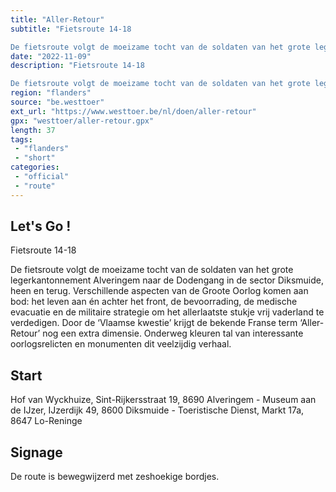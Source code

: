 ```yaml
---
title: "Aller-Retour"
subtitle: "Fietsroute 14-18

De fietsroute volgt de moeizame tocht van de soldaten van het grote legerkantonnement Alveringem naar de Dodengang in de sector Diksmuide, heen en terug"
date: "2022-11-09"
description: "Fietsroute 14-18

De fietsroute volgt de moeizame tocht van de soldaten van het grote legerkantonnement Alveringem naar de Dodengang in de sector Diksmuide, heen en terug"
region: "flanders"
source: "be.westtoer"
ext_url: "https://www.westtoer.be/nl/doen/aller-retour"
gpx: "westtoer/aller-retour.gpx"
length: 37
tags:
 - "flanders"
 - "short"
categories:
 - "official"
 - "route"
---
```


## Let's Go ! 

Fietsroute 14-18

De fietsroute volgt de moeizame tocht van de soldaten van het grote legerkantonnement Alveringem naar de Dodengang in de sector Diksmuide, heen en terug. Verschillende aspecten van de Groote Oorlog komen aan bod: het leven aan én achter het front, de bevoorrading, de medische evacuatie en de militaire strategie om het allerlaatste stukje vrij vaderland te verdedigen. Door de ‘Vlaamse kwestie’ krijgt de bekende Franse term ‘Aller-Retour’ nog een extra dimensie. Onderweg kleuren tal van interessante oorlogsrelicten en monumenten dit veelzijdig verhaal.

## Start

Hof van Wyckhuize, Sint-Rijkersstraat 19, 8690 Alveringem - Museum aan de IJzer, IJzerdijk 49, 8600 Diksmuide - Toeristische Dienst, Markt 17a, 8647 Lo-Reninge

## Signage

De route is bewegwijzerd met zeshoekige bordjes.
